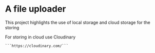 # A file uploader
   This project highlights the use of local storage and cloud storage for the storing

   For storing in cloud use Cloudinary 
   
    ```https://cloudinary.com/```
